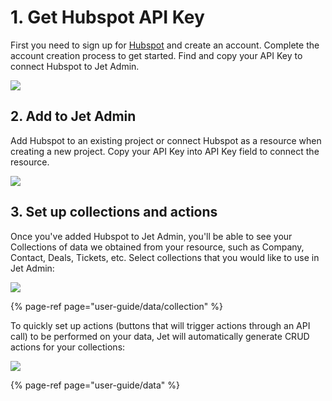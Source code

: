 # 1. Get Hubspot API Key

First you need to sign up for [Hubspot](https://www.hubspot.com/) and create an account. Complete the account creation process to get started. Find and copy your API Key to connect Hubspot to Jet Admin.

![](https://gblobscdn.gitbook.com/assets%2F-LQ08RFAKZvFADEiXKFy%2F-MEEy8r9TeZrjti2WcdH%2F-MEFCA-CQXQsVr8U4y_A%2FGIF.gif?alt=media&token=b295a0fa-b92b-4330-9823-fbda42fe8a4d)

## 2. Add to Jet Admin

Add Hubspot to an existing project or connect Hubspot as a resource when creating a new project. Copy your API Key into API Key field to connect the resource. 

![](https://gblobscdn.gitbook.com/assets%2F-LQ08RFAKZvFADEiXKFy%2F-MEEy8r9TeZrjti2WcdH%2F-MEFCkQG8h_tdKU6cQau%2FGIF.gif?alt=media&token=f132b223-e21e-4893-a74d-97858c89b4d2)

## 3. Set up collections and actions

Once you've added Hubspot to Jet Admin, you'll be able to see your Collections of data we obtained from your resource, such as Company, Contact, Deals, Tickets, etc. Select collections that you would like to use in Jet Admin:

![](https://gblobscdn.gitbook.com/assets%2F-LQ08RFAKZvFADEiXKFy%2F-MEEy8r9TeZrjti2WcdH%2F-MEFD3d4-wTm2EKd7sZw%2Fimage.png?alt=media&token=958c54e6-b13e-4f5d-a28a-4d247ac6ad70)

{% page-ref page="user-guide/data/collection" %}

To quickly set up actions \(buttons that will trigger actions through an API call\) to be performed on your data, Jet will automatically generate CRUD actions for your collections:

![](https://gblobscdn.gitbook.com/assets%2F-LQ08RFAKZvFADEiXKFy%2F-MEEy8r9TeZrjti2WcdH%2F-MEFDKk2a55x7UxTttLk%2Fimage.png?alt=media&token=c49dc5d2-8c35-4bd4-a2f4-84dc0689c820)

{% page-ref page="user-guide/data" %}



